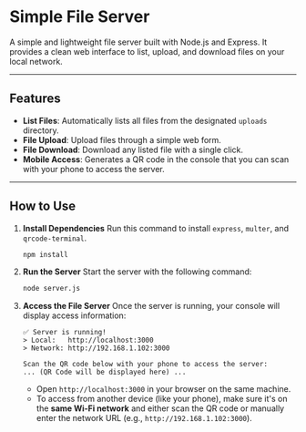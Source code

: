 # Simple File Server

A simple and lightweight file server built with Node.js and Express. It provides a clean web interface to list, upload, and download files on your local network.

---

## Features

* **List Files**: Automatically lists all files from the designated `uploads` directory.
* **File Upload**: Upload files through a simple web form.
* **File Download**: Download any listed file with a single click.
* **Mobile Access**: Generates a QR code in the console that you can scan with your phone to access the server.

---

## How to Use

1.  **Install Dependencies**
    Run this command to install `express`, `multer`, and `qrcode-terminal`.
    ```bash
    npm install
    ```

2.  **Run the Server**
    Start the server with the following command:
    ```bash
    node server.js
    ```

3.  **Access the File Server**
    Once the server is running, your console will display access information:
    ```
    ✅ Server is running!
    > Local:   http://localhost:3000
    > Network: http://192.168.1.102:3000

    Scan the QR code below with your phone to access the server:
    ... (QR Code will be displayed here) ...
    ```
    * Open `http://localhost:3000` in your browser on the same machine.
    * To access from another device (like your phone), make sure it's on the **same Wi-Fi network** and either scan the QR code or manually enter the network URL (e.g., `http://192.168.1.102:3000`).

